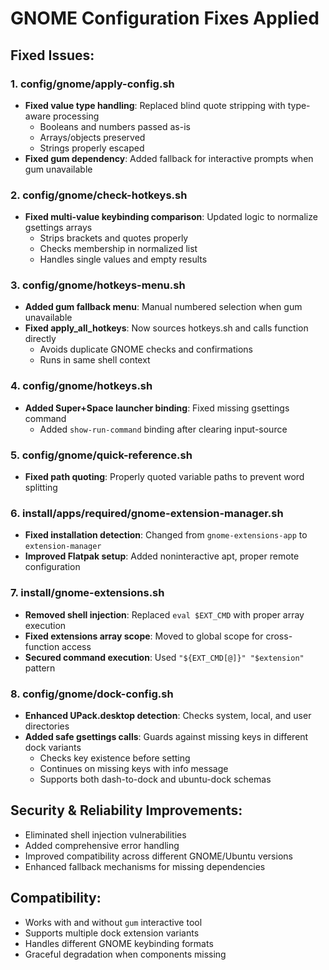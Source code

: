 # GNOME Configuration Fixes Applied

## Fixed Issues:

### 1. **config/gnome/apply-config.sh**
- **Fixed value type handling**: Replaced blind quote stripping with type-aware processing
  - Booleans and numbers passed as-is
  - Arrays/objects preserved 
  - Strings properly escaped
- **Fixed gum dependency**: Added fallback for interactive prompts when gum unavailable

### 2. **config/gnome/check-hotkeys.sh** 
- **Fixed multi-value keybinding comparison**: Updated logic to normalize gsettings arrays
  - Strips brackets and quotes properly
  - Checks membership in normalized list
  - Handles single values and empty results

### 3. **config/gnome/hotkeys-menu.sh**
- **Added gum fallback menu**: Manual numbered selection when gum unavailable
- **Fixed apply_all_hotkeys**: Now sources hotkeys.sh and calls function directly
  - Avoids duplicate GNOME checks and confirmations
  - Runs in same shell context

### 4. **config/gnome/hotkeys.sh**
- **Added Super+Space launcher binding**: Fixed missing gsettings command
  - Added `show-run-command` binding after clearing input-source

### 5. **config/gnome/quick-reference.sh**
- **Fixed path quoting**: Properly quoted variable paths to prevent word splitting

### 6. **install/apps/required/gnome-extension-manager.sh**
- **Fixed installation detection**: Changed from `gnome-extensions-app` to `extension-manager`
- **Improved Flatpak setup**: Added noninteractive apt, proper remote configuration

### 7. **install/gnome-extensions.sh**
- **Removed shell injection**: Replaced `eval $EXT_CMD` with proper array execution
- **Fixed extensions array scope**: Moved to global scope for cross-function access
- **Secured command execution**: Used `"${EXT_CMD[@]}" "$extension"` pattern

### 8. **config/gnome/dock-config.sh**
- **Enhanced UPack.desktop detection**: Checks system, local, and user directories
- **Added safe gsettings calls**: Guards against missing keys in different dock variants
  - Checks key existence before setting
  - Continues on missing keys with info message
  - Supports both dash-to-dock and ubuntu-dock schemas

## Security & Reliability Improvements:
- Eliminated shell injection vulnerabilities
- Added comprehensive error handling
- Improved compatibility across different GNOME/Ubuntu versions
- Enhanced fallback mechanisms for missing dependencies

## Compatibility:
- Works with and without `gum` interactive tool
- Supports multiple dock extension variants
- Handles different GNOME keybinding formats
- Graceful degradation when components missing
